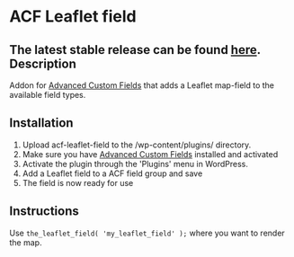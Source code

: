 ACF Leaflet field
=================
The latest stable release can be found [here](http://wordpress.org/extend/plugins/advanced-custom-fields-leaflet-field/).
Description
-----------
Addon for [Advanced Custom Fields](http://wordpress.org/extend/plugins/advanced-custom-fields/) that adds a Leaflet map-field to the available field types.

Installation
------------
1. Upload acf-leaflet-field to the /wp-content/plugins/ directory.
1. Make sure you have [Advanced Custom Fields](http://wordpress.org/extend/plugins/advanced-custom-fields/) installed and activated
1. Activate the plugin through the 'Plugins' menu in WordPress.
1. Add a Leaflet field to a ACF field group and save
1. The field is now ready for use

Instructions
------------
Use ```the_leaflet_field( 'my_leaflet_field' );``` where you want to render the map.